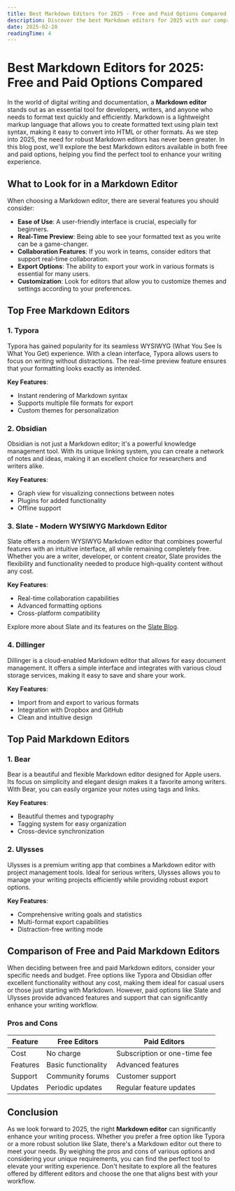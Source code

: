 ```yaml
---
title: Best Markdown Editors for 2025 - Free and Paid Options Compared
description: Discover the best Markdown editors for 2025 with our comprehensive comparison of free and paid options. Find the perfect Markdown editor to enhance your writing today.
date: 2025-02-28
readingTime: 4
---
```


# Best Markdown Editors for 2025: Free and Paid Options Compared

In the world of digital writing and documentation, a **Markdown editor** stands out as an essential tool for developers, writers, and anyone who needs to format text quickly and efficiently. Markdown is a lightweight markup language that allows you to create formatted text using plain text syntax, making it easy to convert into HTML or other formats. As we step into 2025, the need for robust Markdown editors has never been greater. In this blog post, we'll explore the best Markdown editors available in both free and paid options, helping you find the perfect tool to enhance your writing experience.

## What to Look for in a Markdown Editor

When choosing a Markdown editor, there are several features you should consider:

- **Ease of Use**: A user-friendly interface is crucial, especially for beginners.
- **Real-Time Preview**: Being able to see your formatted text as you write can be a game-changer.
- **Collaboration Features**: If you work in teams, consider editors that support real-time collaboration.
- **Export Options**: The ability to export your work in various formats is essential for many users.
- **Customization**: Look for editors that allow you to customize themes and settings according to your preferences.

## Top Free Markdown Editors

### 1. Typora

Typora has gained popularity for its seamless WYSIWYG (What You See Is What You Get) experience. With a clean interface, Typora allows users to focus on writing without distractions. The real-time preview feature ensures that your formatting looks exactly as intended.

**Key Features**:
- Instant rendering of Markdown syntax
- Supports multiple file formats for export
- Custom themes for personalization

### 2. Obsidian

Obsidian is not just a Markdown editor; it's a powerful knowledge management tool. With its unique linking system, you can create a network of notes and ideas, making it an excellent choice for researchers and writers alike.

**Key Features**:
- Graph view for visualizing connections between notes
- Plugins for added functionality
- Offline support

### 3. Slate - Modern WYSIWYG Markdown Editor

Slate offers a modern WYSIWYG Markdown editor that combines powerful features with an intuitive interface, all while remaining completely free. Whether you are a writer, developer, or content creator, Slate provides the flexibility and functionality needed to produce high-quality content without any cost.

**Key Features**:
- Real-time collaboration capabilities
- Advanced formatting options
- Cross-platform compatibility

Explore more about Slate and its features on the [Slate Blog](https://slate.ink/blog).

### 4. Dillinger

Dillinger is a cloud-enabled Markdown editor that allows for easy document management. It offers a simple interface and integrates with various cloud storage services, making it easy to save and share your work.

**Key Features**:
- Import from and export to various formats
- Integration with Dropbox and GitHub
- Clean and intuitive design

## Top Paid Markdown Editors

### 1. Bear

Bear is a beautiful and flexible Markdown editor designed for Apple users. Its focus on simplicity and elegant design makes it a favorite among writers. With Bear, you can easily organize your notes using tags and links.

**Key Features**:
- Beautiful themes and typography
- Tagging system for easy organization
- Cross-device synchronization

### 2. Ulysses

Ulysses is a premium writing app that combines a Markdown editor with project management tools. Ideal for serious writers, Ulysses allows you to manage your writing projects efficiently while providing robust export options.

**Key Features**:
- Comprehensive writing goals and statistics
- Multi-format export capabilities
- Distraction-free writing mode

## Comparison of Free and Paid Markdown Editors

When deciding between free and paid Markdown editors, consider your specific needs and budget. Free options like Typora and Obsidian offer excellent functionality without any cost, making them ideal for casual users or those just starting with Markdown. However, paid options like Slate and Ulysses provide advanced features and support that can significantly enhance your writing workflow.

### Pros and Cons

| Feature                | Free Editors                      | Paid Editors                   |
|------------------------|-----------------------------------|--------------------------------|
| Cost                   | No charge                         | Subscription or one-time fee   |
| Features               | Basic functionality               | Advanced features               |
| Support                | Community forums                  | Customer support                |
| Updates                | Periodic updates                  | Regular feature updates         |

## Conclusion

As we look forward to 2025, the right **Markdown editor** can significantly enhance your writing process. Whether you prefer a free option like Typora or a more robust solution like Slate, there's a Markdown editor out there to meet your needs. By weighing the pros and cons of various options and considering your unique requirements, you can find the perfect tool to elevate your writing experience. Don't hesitate to explore all the features offered by different editors and choose the one that aligns best with your workflow.